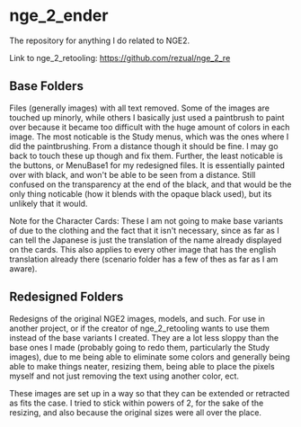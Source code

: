 # nge_2_ender
The repository for anything I do related to NGE2.

Link to nge_2_retooling: https://github.com/rezual/nge_2_re

## Base Folders
Files (generally images) with all text removed. Some of the images are touched up minorly, while others I basically just used a paintbrush to paint over because it became too difficult with the huge amount of colors in each image. The most noticable is the Study menus, which was the ones where I did the paintbrushing. From a distance though it should be fine. I may go back to touch these up though and fix them. Further, the least noticable is the buttons, or MenuBase1 for my redesigned files. It is essentially painted over with black, and won't be able to be seen from a distance. Still confused on the transparency at the end of the black, and that would be the only thing noticable (how it blends with the opaque black used), but its unlikely that it would.

Note for the Character Cards: These I am not going to make base variants of due to the clothing and the fact that it isn't necessary, since as far as I can tell the Japanese is just the translation of the name already displayed on the cards. This also applies to every other image that has the english translation already there (scenario folder has a few of thes as far as I am aware).

## Redesigned Folders
Redesigns of the original NGE2 images, models, and such. For use in another project, or if the creator of nge_2_retooling wants to use them instead of the base variants I created. They are a lot less sloppy than the base ones I made (probably going to redo them, particularly the Study images), due to me being able to eliminate some colors and generally being able to make things neater, resizing them, being able to place the pixels myself and not just removing the text using another color, ect.

These images are set up in a way so that they can be extended or retracted as fits the case. I tried to stick within powers of 2, for the sake of the resizing, and also because the original sizes were all over the place.
